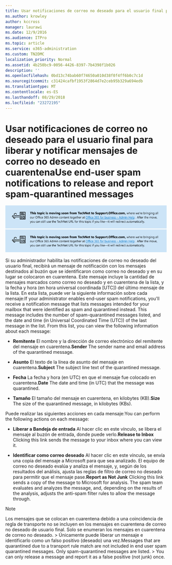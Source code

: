 ```yaml
---
title: Usar notificaciones de correo no deseado para el usuario final para liberar y notificar mensajes de correo no deseado en cuarentena
ms.author: krowley
author: kccross
manager: laurawi
ms.date: 12/9/2016
ms.audience: ITPro
ms.topic: article
ms.service: o365-administration
ms.custom: TN2DMC
localization_priority: Normal
ms.assetid: 4b250bc9-0056-4426-8397-7b4398f1b026
description: ''
ms.openlocfilehash: 0bd13c74bab60f74650a010d38f0f4ff6b0c7c1d
ms.sourcegitcommit: c31424cafbf1953f2864d7e2ceb95b329a694edb
ms.translationtype: MT
ms.contentlocale: es-ES
ms.lasthandoff: 08/29/2018
ms.locfileid: "23272195"
---
```

# <a name="use-end-user-spam-notifications-to-release-and-report-spam-quarantined-messages"></a><span data-ttu-id="fd60e-102">Usar notificaciones de correo no deseado para el usuario final para liberar y notificar mensajes de correo no deseado en cuarentena</span><span class="sxs-lookup"><span data-stu-id="fd60e-102">Use end-user spam notifications to release and report spam-quarantined messages</span></span>

<span data-ttu-id="fd60e-103">[![Texto de la imagen sobre el movimiento de contenido de TechNet a support.office.com](media/ab7c897a-4798-4f31-8c84-f17a8409b133.png)](https://go.microsoft.com/fwlink/p/?LinkID=624152)</span><span class="sxs-lookup"><span data-stu-id="fd60e-103">[![Text in image about content moving from TechNet to support.office.com](media/ab7c897a-4798-4f31-8c84-f17a8409b133.png)](https://go.microsoft.com/fwlink/p/?LinkID=624152)</span></span>
  
<span data-ttu-id="fd60e-p101">Si su administrador habilita las notificaciones de correo no deseado del usuario final, recibirá un mensaje de notificación con los mensajes destinados al buzón que se identificaron como correo no deseado y en su lugar se colocaron en cuarentena. Este mensaje incluye la cantidad de mensajes marcados como correo no deseado y en cuarentena de la lista, y la fecha y hora (en hora universal coordinada [UTC]) del último mensaje de la lista. En esta lista, puede ver la siguiente información sobre cada mensaje:</span><span class="sxs-lookup"><span data-stu-id="fd60e-p101">If your administrator enables end-user spam notifications, you'll receive a notification message that lists messages intended for your mailbox that were identified as spam and quarantined instead. This message includes the number of spam-quarantined messages listed, and the date and time (in Universal Coordinated Time (UTC)) of the last message in the list. From this list, you can view the following information about each message:</span></span> 
  
- <span data-ttu-id="fd60e-107">**Remitente** El nombre y la dirección de correo electrónico del remitente del mensaje en cuarentena.</span><span class="sxs-lookup"><span data-stu-id="fd60e-107">**Sender** The sender name and email address of the quarantined message.</span></span> 
    
- <span data-ttu-id="fd60e-108">**Asunto** El texto de la línea de asunto del mensaje en cuarentena.</span><span class="sxs-lookup"><span data-stu-id="fd60e-108">**Subject** The subject line text of the quarantined message.</span></span> 
    
- <span data-ttu-id="fd60e-109">**Fecha** La fecha y hora (en UTC) en que el mensaje fue colocado en cuarentena.</span><span class="sxs-lookup"><span data-stu-id="fd60e-109">**Date** The date and time (in UTC) that the message was quarantined.</span></span> 
    
- <span data-ttu-id="fd60e-110">**Tamaño** El tamaño del mensaje en cuarentena, en kilobytes (KB).</span><span class="sxs-lookup"><span data-stu-id="fd60e-110">**Size** The size of the quarantined message, in kilobytes (KBs).</span></span> 
    
<span data-ttu-id="fd60e-111">Puede realizar las siguientes acciones en cada mensaje:</span><span class="sxs-lookup"><span data-stu-id="fd60e-111">You can perform the following actions on each message:</span></span>
  
- <span data-ttu-id="fd60e-112">**Liberar a Bandeja de entrada** Al hacer clic en este vínculo, se libera el mensaje al buzón de entrada, donde puede verlo.</span><span class="sxs-lookup"><span data-stu-id="fd60e-112">**Release to Inbox** Clicking this link sends the message to your inbox where you can view it.</span></span> 
    
- <span data-ttu-id="fd60e-p102">**Identificar como correo deseado** Al hacer clic en este vínculo, se envía una copia del mensaje a Microsoft para que sea analizado. El equipo de correo no deseado evalúa y analiza el mensaje, y, según de los resultados del análisis, ajusta las reglas de filtro de correo no deseado para permitir que el mensaje pase.</span><span class="sxs-lookup"><span data-stu-id="fd60e-p102">**Report as Not Junk** Clicking this link sends a copy of the message to Microsoft for analysis. The spam team evaluates and analyzes the message, and, depending on the results of the analysis, adjusts the anti-spam filter rules to allow the message through.</span></span> 
    
> [!NOTE]
>  <span data-ttu-id="fd60e-p103">Los mensajes que se colocan en cuarentena debido a una coincidencia de regla de transporte no se incluyen en los mensajes en cuarentena de correo no deseado de usuario final. Solo se enumeran los mensajes en cuarentena de correo no deseado. >  Únicamente puede liberar un mensaje e identificarlo como un falso positivo (deseado) una vez.</span><span class="sxs-lookup"><span data-stu-id="fd60e-p103">Messages that are quarantined due to a transport rule match are not included in end user spam quarantined messages. Only spam-quarantined messages are listed. >  You can only release a message and report it as a false positive (not junk) once.</span></span> 
  

